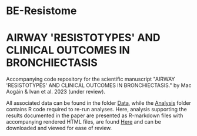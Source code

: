 # BE-Resistome
# AIRWAY 'RESISTOTYPES' AND CLINICAL OUTCOMES IN BRONCHIECTASIS

Accompanying code repository for the scientific manuscript "AIRWAY 'RESISTOTYPES' AND CLINICAL OUTCOMES IN BRONCHIECTASIS." by Mac Aogáin & Ivan et al. 2023 (under review).

All associated data can be found in the folder [Data](./Data/), while the [Analysis](./Analysis/) folder contains R code required to re-run analyses. Here, analysis supporting the results documented in the paper are presented as R-markdown files with accompanying rendered HTML files, are found [Here](./Data/R_output_files/knit_RMD_HTML) and can be downloaded and viewed for ease of review.
